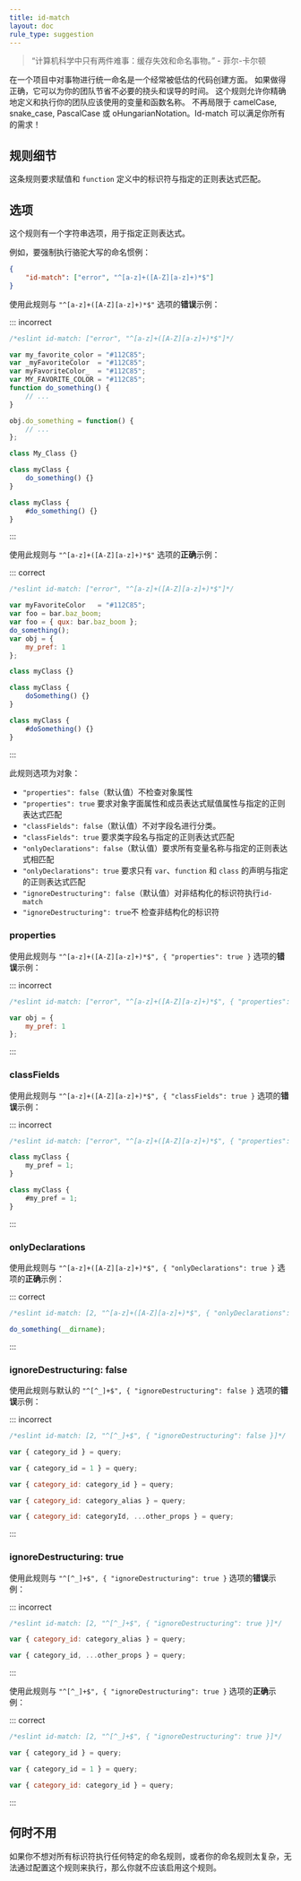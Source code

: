 ```yaml
---
title: id-match
layout: doc
rule_type: suggestion
---
```


> “计算机科学中只有两件难事：缓存失效和命名事物。” - 菲尔-卡尔顿

在一个项目中对事物进行统一命名是一个经常被低估的代码创建方面。
如果做得正确，它可以为你的团队节省不必要的挠头和误导的时间。
这个规则允许你精确地定义和执行你的团队应该使用的变量和函数名称。
不再局限于 camelCase, snake_case, PascalCase 或 oHungarianNotation。Id-match 可以满足你所有的需求！

## 规则细节

这条规则要求赋值和 `function` 定义中的标识符与指定的正则表达式匹配。

## 选项

这个规则有一个字符串选项，用于指定正则表达式。

例如，要强制执行骆驼大写的命名惯例：

```json
{
    "id-match": ["error", "^[a-z]+([A-Z][a-z]+)*$"]
}
```

使用此规则与 `"^[a-z]+([A-Z][a-z]+)*$"` 选项的**错误**示例：

::: incorrect

```js
/*eslint id-match: ["error", "^[a-z]+([A-Z][a-z]+)*$"]*/

var my_favorite_color = "#112C85";
var _myFavoriteColor  = "#112C85";
var myFavoriteColor_  = "#112C85";
var MY_FAVORITE_COLOR = "#112C85";
function do_something() {
    // ...
}

obj.do_something = function() {
    // ...
};

class My_Class {}

class myClass {
    do_something() {}
}

class myClass {
    #do_something() {}
}
```

:::

使用此规则与 `"^[a-z]+([A-Z][a-z]+)*$"` 选项的**正确**示例：

::: correct

```js
/*eslint id-match: ["error", "^[a-z]+([A-Z][a-z]+)*$"]*/

var myFavoriteColor   = "#112C85";
var foo = bar.baz_boom;
var foo = { qux: bar.baz_boom };
do_something();
var obj = {
    my_pref: 1
};

class myClass {}

class myClass {
    doSomething() {}
}

class myClass {
    #doSomething() {}
}
```

:::

此规则选项为对象：

* `"properties": false`（默认值）不检查对象属性
* `"properties": true` 要求对象字面属性和成员表达式赋值属性与指定的正则表达式匹配
* `"classFields": false`（默认值）不对字段名进行分类。
* `"classFields": true` 要求类字段名与指定的正则表达式匹配
* `"onlyDeclarations": false`（默认值）要求所有变量名称与指定的正则表达式相匹配
* `"onlyDeclarations": true` 要求只有 `var`、`function` 和 `class` 的声明与指定的正则表达式匹配
* `"ignoreDestructuring": false`（默认值）对非结构化的标识符执行`id-match`
* `"ignoreDestructuring": true`不 检查非结构化的标识符

### properties

使用此规则与 `"^[a-z]+([A-Z][a-z]+)*$", { "properties": true }` 选项的**错误**示例：

::: incorrect

```js
/*eslint id-match: ["error", "^[a-z]+([A-Z][a-z]+)*$", { "properties": true }]*/

var obj = {
    my_pref: 1
};
```

:::

### classFields

使用此规则与 `"^[a-z]+([A-Z][a-z]+)*$", { "classFields": true }` 选项的**错误**示例：

::: incorrect

```js
/*eslint id-match: ["error", "^[a-z]+([A-Z][a-z]+)*$", { "properties": true }]*/

class myClass {
    my_pref = 1;
}

class myClass {
    #my_pref = 1;
}
```

:::

### onlyDeclarations

使用此规则与 `"^[a-z]+([A-Z][a-z]+)*$", { "onlyDeclarations": true }` 选项的**正确**示例：

::: correct

```js
/*eslint id-match: [2, "^[a-z]+([A-Z][a-z]+)*$", { "onlyDeclarations": true }]*/

do_something(__dirname);
```

:::

### ignoreDestructuring: false

使用此规则与默认的 `"^[^_]+$", { "ignoreDestructuring": false }` 选项的**错误**示例：

::: incorrect

```js
/*eslint id-match: [2, "^[^_]+$", { "ignoreDestructuring": false }]*/

var { category_id } = query;

var { category_id = 1 } = query;

var { category_id: category_id } = query;

var { category_id: category_alias } = query;

var { category_id: categoryId, ...other_props } = query;
```

:::

### ignoreDestructuring: true

使用此规则与 `"^[^_]+$", { "ignoreDestructuring": true }` 选项的**错误**示例：

::: incorrect

```js
/*eslint id-match: [2, "^[^_]+$", { "ignoreDestructuring": true }]*/

var { category_id: category_alias } = query;

var { category_id, ...other_props } = query;
```

:::

使用此规则与 `"^[^_]+$", { "ignoreDestructuring": true }` 选项的**正确**示例：

::: correct

```js
/*eslint id-match: [2, "^[^_]+$", { "ignoreDestructuring": true }]*/

var { category_id } = query;

var { category_id = 1 } = query;

var { category_id: category_id } = query;
```

:::

## 何时不用

如果你不想对所有标识符执行任何特定的命名规则，或者你的命名规则太复杂，无法通过配置这个规则来执行，那么你就不应该启用这个规则。
